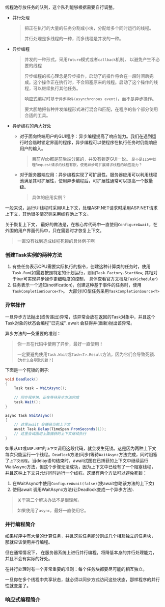 

线程池存放任务的队列，这个队列能够根据需要自行调整。



- 并行处理

  > 把正在执行的大量的任务分割成小块，分配给多个同时运行的线程。
  >
  > 并行处理是多线程的一种，而多线程是并发的一种。

- 异步编程

  > 并发的一种形式，采用`future`模式或者`callback`机制， 以避免产生不必要的线程
  >
  > 异步编程的核心理念是异步操作，启动了的操作将会在一段时间后完成。这个操作正在执行时，不会阻塞原来的线程。启动了这个操作的线程，可以继续执行其他任务。
  >
  > 响应式编程时基于`异步事件(asynchronous event)`，而不是异步操作。
  >
  > 要大胆地把各种并发编程形式进行混合和匹配，在程序的各个部分使用合适的工具。



- 异步编程的两大好处

  - 对于面向终端用户的GUI程序：异步编程提高了响应能力。我们在遇到运行时会临时锁定界面的程序，异步编程可以使程序在执行任务时仍能响应用户的输入。

    >  目前Web都是前后端分离的，并没有锁定GUI一说。 `是不是IIS中处理Request请求的线程有限，使用异步可扩展请求线程的响应能力？`

  - 对于服务器端应用：异步编程实现了可扩展性。服务器应用可以利用线程池满足其可扩展性，使用异步编程后，可扩展性通常可以提高一个数量级。

    > 具体的应用实例？



一般来说，运行UI线程时采用UI上下文，处理ASP.NET请求时采用ASP.NET请求上下文，其他很多情况则采用线程池上下文。



关于恢复上下文， 最好的做法是，在核心库代码中一直使用`ConfigureAwait`，在外围的用户界面代码中，只在需要时才恢复上下文。

> 一直没有找到造成线程死锁的具体例子啊



### 创建Task实例的两种方法

1. 有些任务表示CPU需要实际执行的指令，创建这种计算类的任务时，使用`Task.Run`(如需要按照特定的计划运行，则用`Task.Factory.StartNew`, 其相对于`Run`可实现异步操作更细粒度的控制， 具体查看官方文档及`TaskScheduler`)
2. 任务表示一个通知(notification)，创建这种基于事件的任务时，使用`TaskCompletionSource<T>`。 大部分I/O型任务采用`TaskCompletionSource<T>`



### 异常操作

一旦异步方法抛出(或传递出)异常，该异常会放在返回的Task对象中，并且这个Task对象的状态会编程"已完成". await 会获得并(重新)抛出该异常。



异步方法的一条重要的准则：

> 你一旦在代码中使用了异步，最好一直使用！
>
> 一定要避免使用`Task.Wait`或`Task<T>.Result`方法，因为它们会导致死锁. (`为什么会导致死锁？`)

下面是一个死锁的例子:

```c#
void Deadlock()
{
    Task task = WaitAsync();
    
    // 同步程序块，正在等待异步方法完成
    task.Wait();
}

async Task WaitAsync()
{
    // 这里await 会捕获当前上下文
    await Task.Delay(TimeSpan.FromSeconds(1));
    // 这里会试图用上面捕获的上下文继续执行
}
```

如果从`UI`或`ASP.NET`的`上下文`调用这段代码，就会发生死锁。这是因为两种上下文每次只能运行一个线程。`Deadlock`方法(同步)等待`WaitAsync`方法完成，同时阻塞了`上下文线程`。当delay语句结束时，await试图在已捕获的上下文中继续运行WaitAsync方法，但这个步骤无法成功，因为上下文中已经有了一个阻塞线程，并且这种上下文只允许同时运行一个线程。这里有两个方法可以避免死锁：

1. 在WaitAsync中使用`ConfigureAwait(false)`(使await忽略该方法的上下文)
2. 使用await 调用WaitAsync方法(让Deadlock变成一个异步方法).

> 关于第二个解决办法不是很理解。
>
> 如果使用了`async`，最好一直使用它。





### 并行编程简介

如果程序中有大量的计算任务，并且这些任务能分割成几个相互独立的任务块， 那就应该使用并行编程。

但在通常情况下， 在服务器系统上进行并行编程，将降低本身的并行处理能力，并且不会有实际的好处。

在并行处理时有一个非常重要的准则：每个任务块都要尽可能的相互独立。

一旦你在多个线程中共享状态，就必须以同步方式访问这些状态，那样程序的并行性就变差了。



### 响应式编程简介





















































